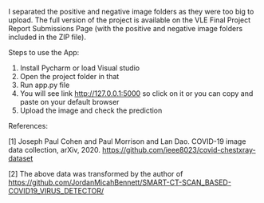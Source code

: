 I separated the positive and negative image folders as they were too big to upload. The full version of the project is available on the VLE Final Project Report Submissions Page (with the positive and negative image folders included in the ZIP file).

Steps to use the App:

1. Install Pycharm or load Visual studio
2. Open the project folder in that
3. Run app.py file
4. You will see link http://127.0.0.1:5000 so click on it or you can copy and paste on your default browser
5. Upload the image and check the prediction


References:

[1] Joseph Paul Cohen and Paul Morrison and Lan Dao. COVID-19 image data collection, arXiv, 2020. https://github.com/ieee8023/covid-chestxray-dataset

[2] The above data was transformed by the author of https://github.com/JordanMicahBennett/SMART-CT-SCAN_BASED-COVID19_VIRUS_DETECTOR/



